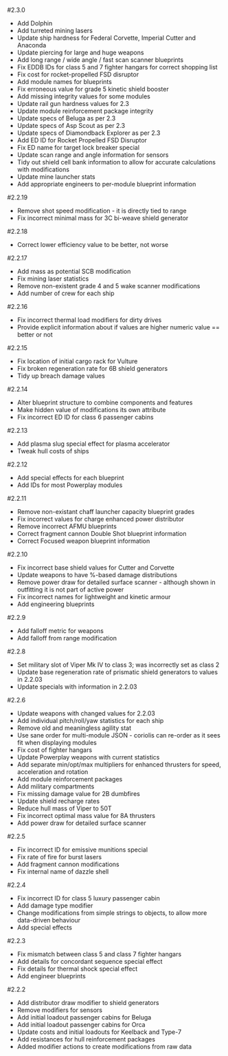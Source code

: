 #2.3.0
  * Add Dolphin
  * Add turreted mining lasers
  * Update ship hardness for Federal Corvette, Imperial Cutter and Anaconda
  * Update piercing for large and huge weapons
  * Add long range / wide angle / fast scan scanner blueprints
  * Fix EDDB IDs for class 5 and 7 fighter hangars for correct shopping list
  * Fix cost for rocket-propelled FSD disruptor
  * Add module names for blueprints
  * Fix erroneous value for grade 5 kinetic shield booster
  * Add missing integrity values for some modules
  * Update rail gun hardness values for 2.3
  * Update module reinforcement package integrity
  * Update specs of Beluga as per 2.3
  * Update specs of Asp Scout as per 2.3
  * Update specs of Diamondback Explorer as per 2.3
  * Add ED ID for Rocket Propelled FSD Disruptor
  * Fix ED name for target lock breaker special
  * Update scan range and angle information for sensors
  * Tidy out shield cell bank information to allow for accurate calculations with modifications
  * Update mine launcher stats
  * Add appropriate engineers to per-module blueprint information

#2.2.19
  * Remove shot speed modification - it is directly tied to range
  * Fix incorrect minimal mass for 3C bi-weave shield generator

#2.2.18
  * Correct lower efficiency value to be better, not worse

#2.2.17
  * Add mass as potential SCB modification
  * Fix mining laser statistics
  * Remove non-existent grade 4 and 5 wake scanner modifications
  * Add number of crew for each ship

#2.2.16
  * Fix incorrect thermal load modifiers for dirty drives
  * Provide explicit information about if values are higher numeric value == better or not

#2.2.15
  * Fix location of initial cargo rack for Vulture
  * Fix broken regeneration rate for 6B shield generators
  * Tidy up breach damage values

#2.2.14
  * Alter blueprint structure to combine components and features
  * Make hidden value of modifications its own attribute
  * Fix incorrect ED ID for class 6 passenger cabins

#2.2.13
  * Add plasma slug special effect for plasma accelerator
  * Tweak hull costs of ships

#2.2.12
  * Add special effects for each blueprint
  * Add IDs for most Powerplay modules

#2.2.11
  * Remove non-existant chaff launcher capacity blueprint grades
  * Fix incorrect values for charge enhanced power distributor
  * Remove incorrect AFMU blueprints
  * Correct fragment cannon Double Shot blueprint information
  * Correct Focused weapon blueprint information

#2.2.10
  * Fix incorrect base shield values for Cutter and Corvette
  * Update weapons to have %-based damage distributions
  * Remove power draw for detailed surface scanner - although shown in outfitting it is not part of active power
  * Fix incorrect names for lightweight and kinetic armour
  * Add engineering blueprints

#2.2.9
  * Add falloff metric for weapons
  * Add falloff from range modification

#2.2.8
  * Set military slot of Viper Mk IV to class 3; was incorrectly set as class 2
  * Update base regeneration rate of prismatic shield generators to values in 2.2.03
  * Update specials with information in 2.2.03

#2.2.6
  * Update weapons with changed values for 2.2.03
  * Add individual pitch/roll/yaw statistics for each ship
  * Remove old and meaningless agility stat
  * Use sane order for multi-module JSON - coriolis can re-order as it sees fit when displaying modules
  * Fix cost of fighter hangars
  * Update Powerplay weapons with current statistics
  * Add separate min/opt/max multipliers for enhanced thrusters for speed, acceleration and rotation
  * Add module reinforcement packages
  * Add military compartments
  * Fix missing damage value for 2B dumbfires
  * Update shield recharge rates
  * Reduce hull mass of Viper to 50T
  * Fix incorrect optimal mass value for 8A thrusters
  * Add power draw for detailed surface scanner

#2.2.5
  * Fix incorrect ID for emissive munitions special
  * Fix rate of fire for burst lasers
  * Add fragment cannon modifications
  * Fix internal name of dazzle shell

#2.2.4
  * Fix incorrect ID for class 5 luxury passenger cabin
  * Add damage type modifier
  * Change modifications from simple strings to objects, to allow more data-driven behaviour
  * Add special effects

#2.2.3
  * Fix mismatch between class 5 and class 7 fighter hangars
  * Add details for concordant sequence special effect
  * Fix details for thermal shock special effect
  * Add engineer blueprints

#2.2.2
  * Add distributor draw modifier to shield generators
  * Remove modifiers for sensors
  * Add initial loadout passenger cabins for Beluga
  * Add initial loadout passenger cabins for Orca
  * Update costs and initial loadouts for Keelback and Type-7
  * Add resistances for hull reinforcement packages
  * Added modifier actions to create modifications from raw data
